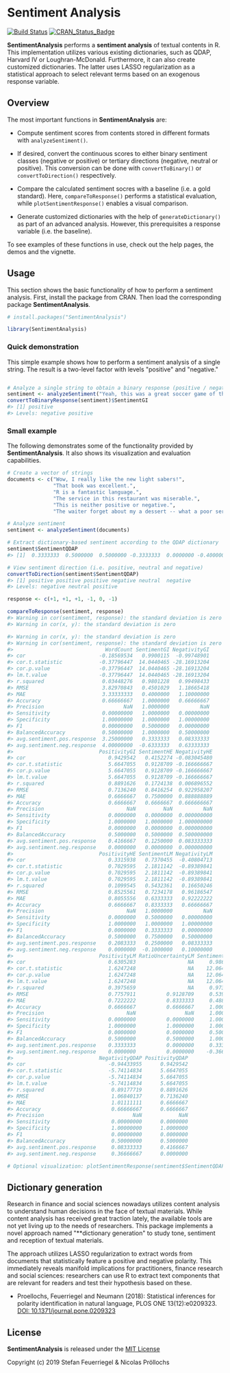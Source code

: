 
<!-- README.md is generated from README.Rmd. Please edit that file -->
Sentiment Analysis
==================

[![Build Status](https://travis-ci.org/sfeuerriegel/SentimentAnalysis.svg?branch=master)](https://travis-ci.org/sfeuerriegel/SentimentAnalysis) [![CRAN\_Status\_Badge](http://www.r-pkg.org/badges/version/SentimentAnalysis)](https://cran.r-project.org/package=SentimentAnalysis)

**SentimentAnalysis** performs a **sentiment analysis** of textual contents in R. This implementation utilizes various existing dictionaries, such as QDAP, Harvard IV or Loughran-McDonald. Furthermore, it can also create customized dictionaries. The latter uses LASSO regularization as a statistical approach to select relevant terms based on an exogenous response variable.

Overview
--------

The most important functions in **SentimentAnalysis** are:

-   Compute sentiment scores from contents stored in different formats with `analyzeSentiment()`.

-   If desired, convert the continuous scores to either binary sentiment classes (negative or positive) or tertiary directions (negative, neutral or positive). This conversion can be done with `convertToBinary()` or `convertToDirection()` respectively.

-   Compare the calculated sentiment socres with a baseline (i.e. a gold standard). Here, `compareToResponse()` performs a statistical evaluation, while `plotSentimentResponse()` enables a visual comparison.

-   Generate customized dictionaries with the help of `generateDictionary()` as part of an advanced analysis. However, this prerequisites a response variable (i.e. the baseline).

To see examples of these functions in use, check out the help pages, the demos and the vignette.

Usage
-----

This section shows the basic functionality of how to perform a sentiment analysis. First, install the package from CRAN. Then load the corresponding package **SentimentAnalysis**.

``` r
# install.packages("SentimentAnalysis")

library(SentimentAnalysis)
```

### Quick demonstration

This simple example shows how to perform a sentiment analysis of a single string. The result is a two-level factor with levels "positive" and "negative."

``` r

# Analyze a single string to obtain a binary response (positive / negative)
sentiment <- analyzeSentiment("Yeah, this was a great soccer game of the German team!")
convertToBinaryResponse(sentiment)$SentimentGI
#> [1] positive
#> Levels: negative positive
```

### Small example

The following demonstrates some of the functionality provided by **SentimentAnalysis**. It also shows its visualization and evaluation capabilities.

``` r
# Create a vector of strings
documents <- c("Wow, I really like the new light sabers!",
               "That book was excellent.",
               "R is a fantastic language.",
               "The service in this restaurant was miserable.",
               "This is neither positive or negative.",
               "The waiter forget about my a dessert -- what a poor service!")

# Analyze sentiment
sentiment <- analyzeSentiment(documents)

# Extract dictionary-based sentiment according to the QDAP dictionary
sentiment$SentimentQDAP
#> [1]  0.3333333  0.5000000  0.5000000 -0.3333333  0.0000000 -0.4000000

# View sentiment direction (i.e. positive, neutral and negative)
convertToDirection(sentiment$SentimentQDAP)
#> [1] positive positive positive negative neutral  negative
#> Levels: negative neutral positive

response <- c(+1, +1, +1, -1, 0, -1)

compareToResponse(sentiment, response)
#> Warning in cor(sentiment, response): the standard deviation is zero
#> Warning in cor(x, y): the standard deviation is zero

#> Warning in cor(x, y): the standard deviation is zero
#> Warning in cor(sentiment, response): the standard deviation is zero
#>                              WordCount SentimentGI NegativityGI
#> cor                        -0.18569534   0.9900115  -0.99748901
#> cor.t.statistic            -0.37796447  14.0440465 -28.16913204
#> cor.p.value                -0.37796447  14.0440465 -28.16913204
#> lm.t.value                 -0.37796447  14.0440465 -28.16913204
#> r.squared                   0.03448276   0.9801228   0.99498433
#> RMSE                        3.82970843   0.4501029   1.18665418
#> MAE                         3.33333333   0.4000000   1.10000000
#> Accuracy                    0.66666667   1.0000000   0.66666667
#> Precision                          NaN   1.0000000          NaN
#> Sensitivity                 0.00000000   1.0000000   0.00000000
#> Specificity                 1.00000000   1.0000000   1.00000000
#> F1                          0.00000000   0.5000000   0.00000000
#> BalancedAccuracy            0.50000000   1.0000000   0.50000000
#> avg.sentiment.pos.response  3.25000000   0.3333333   0.08333333
#> avg.sentiment.neg.response  4.00000000  -0.6333333   0.63333333
#>                            PositivityGI SentimentHE NegativityHE
#> cor                           0.9429542   0.4152274 -0.083045480
#> cor.t.statistic               5.6647055   0.9128709 -0.166666667
#> cor.p.value                   5.6647055   0.9128709 -0.166666667
#> lm.t.value                    5.6647055   0.9128709 -0.166666667
#> r.squared                     0.8891626   0.1724138  0.006896552
#> RMSE                          0.7136240   0.8416254  0.922958207
#> MAE                           0.6666667   0.7500000  0.888888889
#> Accuracy                      0.6666667   0.6666667  0.666666667
#> Precision                           NaN         NaN          NaN
#> Sensitivity                   0.0000000   0.0000000  0.000000000
#> Specificity                   1.0000000   1.0000000  1.000000000
#> F1                            0.0000000   0.0000000  0.000000000
#> BalancedAccuracy              0.5000000   0.5000000  0.500000000
#> avg.sentiment.pos.response    0.4166667   0.1250000  0.083333333
#> avg.sentiment.neg.response    0.0000000   0.0000000  0.000000000
#>                            PositivityHE SentimentLM NegativityLM
#> cor                           0.3315938   0.7370455  -0.40804713
#> cor.t.statistic               0.7029595   2.1811142  -0.89389841
#> cor.p.value                   0.7029595   2.1811142  -0.89389841
#> lm.t.value                    0.7029595   2.1811142  -0.89389841
#> r.squared                     0.1099545   0.5432361   0.16650246
#> RMSE                          0.8525561   0.7234178   0.96186547
#> MAE                           0.8055556   0.6333333   0.92222222
#> Accuracy                      0.6666667   0.8333333   0.66666667
#> Precision                           NaN   1.0000000          NaN
#> Sensitivity                   0.0000000   0.5000000   0.00000000
#> Specificity                   1.0000000   1.0000000   1.00000000
#> F1                            0.0000000   0.3333333   0.00000000
#> BalancedAccuracy              0.5000000   0.7500000   0.50000000
#> avg.sentiment.pos.response    0.2083333   0.2500000   0.08333333
#> avg.sentiment.neg.response    0.0000000  -0.1000000   0.10000000
#>                            PositivityLM RatioUncertaintyLM SentimentQDAP
#> cor                           0.6305283                 NA     0.9865356
#> cor.t.statistic               1.6247248                 NA    12.0642877
#> cor.p.value                   1.6247248                 NA    12.0642877
#> lm.t.value                    1.6247248                 NA    12.0642877
#> r.squared                     0.3975659                 NA     0.9732526
#> RMSE                          0.7757911          0.9128709     0.5398902
#> MAE                           0.7222222          0.8333333     0.4888889
#> Accuracy                      0.6666667          0.6666667     1.0000000
#> Precision                           NaN                NaN     1.0000000
#> Sensitivity                   0.0000000          0.0000000     1.0000000
#> Specificity                   1.0000000          1.0000000     1.0000000
#> F1                            0.0000000          0.0000000     0.5000000
#> BalancedAccuracy              0.5000000          0.5000000     1.0000000
#> avg.sentiment.pos.response    0.3333333          0.0000000     0.3333333
#> avg.sentiment.neg.response    0.0000000          0.0000000    -0.3666667
#>                            NegativityQDAP PositivityQDAP
#> cor                           -0.94433955      0.9429542
#> cor.t.statistic               -5.74114834      5.6647055
#> cor.p.value                   -5.74114834      5.6647055
#> lm.t.value                    -5.74114834      5.6647055
#> r.squared                      0.89177719      0.8891626
#> RMSE                           1.06840137      0.7136240
#> MAE                            1.01111111      0.6666667
#> Accuracy                       0.66666667      0.6666667
#> Precision                             NaN            NaN
#> Sensitivity                    0.00000000      0.0000000
#> Specificity                    1.00000000      1.0000000
#> F1                             0.00000000      0.0000000
#> BalancedAccuracy               0.50000000      0.5000000
#> avg.sentiment.pos.response     0.08333333      0.4166667
#> avg.sentiment.neg.response     0.36666667      0.0000000

# Optional visualization: plotSentimentResponse(sentiment$SentimentQDAP, response)
```

Dictionary generation
---------------------

Research in finance and social sciences nowadays utilizes content analysis to understand human decisions in the face of textual materials. While content analysis has received great traction lately, the available tools are not yet living up to the needs of researchers. This package implements a novel approach named "\*\*dictionary generation" to study tone, sentiment and reception of textual materials.

The approach utilizes LASSO regularization to extract words from documents that statistically feature a positive and negative polarity. This immediately reveals manifold implications for practitioners, finance research and social sciences: researchers can use R to extract text components that are relevant for readers and test their hypothesis based on these.

-   Proellochs, Feuerriegel and Neumann (2018): Statistical inferences for polarity identification in natural language, PLOS ONE 13(12):e0209323. [DOI: 10.1371/journal.pone.0209323](https://doi.org/10.1371/journal.pone.0209323)

License
-------

**SentimentAnalysis** is released under the [MIT License](https://opensource.org/licenses/MIT)

Copyright (c) 2019 Stefan Feuerriegel & Nicolas Pröllochs
